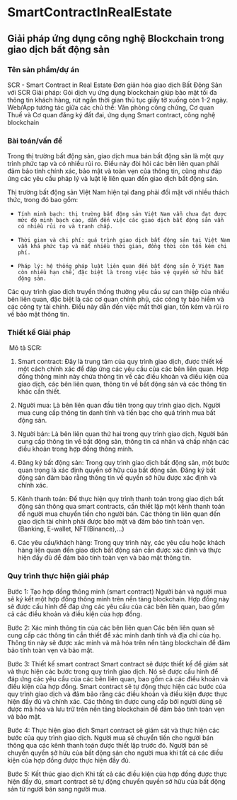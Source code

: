 # SmartContractInRealEstate

## Giải pháp ứng dụng công nghệ Blockchain trong giao dịch bất động sản

### Tên sản phẩm/dự án

SCR - Smart Contract in Real Estate
Đơn giản hóa giao dịch Bất Động Sản với SCR
Giải pháp: Gói dịch vụ ứng dụng blockchain giúp bảo mật tối đa thông tin khách hàng, rút ngắn thời gian thủ tục giấy tờ xuống còn 1-2 ngày.
Web/App tương tác giữa các chủ thể: Văn phòng công chứng, Cơ quan Thuế và Cơ quan đăng ký đất đai, ứng dụng Smart contract, công nghệ blockchain

### Bài toán/vấn đề

Trong thị trường bất động sản, giao dịch mua bán bất động sản là một quy trình phức tạp và có nhiều rủi ro. Điều này đòi hỏi các bên liên quan phải đảm bảo tính chính xác, bảo mật và toàn vẹn của thông tin, cũng như đáp ứng các yêu cầu pháp lý và luật lệ liên quan đến giao dịch bất động sản.

Thị trường bất động sản Việt Nam hiện tại đang phải đối mặt với nhiều thách thức, trong đó bao gồm:

-     Tính minh bạch: thị trường bất động sản Việt Nam vẫn chưa đạt được mức độ minh bạch cao, dẫn đến việc các giao dịch bất động sản vẫn có nhiều rủi ro và tranh chấp.

-     Thời gian và chi phí: quá trình giao dịch bất động sản tại Việt Nam vẫn khá phức tạp và mất nhiều thời gian, đồng thời còn tốn kém chi phí.

-     Pháp lý: hệ thống pháp luật liên quan đến bất động sản ở Việt Nam còn nhiều hạn chế, đặc biệt là trong việc bảo vệ quyền sở hữu bất động sản.

Các quy trình giao dịch truyền thống thường yêu cầu sự can thiệp của nhiều bên liên quan, đặc biệt là các cơ quan chính phủ, các công ty bảo hiểm và các công ty tài chính. Điều này dẫn đến việc mất thời gian, tốn kém và rủi ro về bảo mật thông tin.

### Thiết kế Giải pháp

<img src=""/>
Mô tả SCR:

1. Smart contract: Đây là trung tâm của quy trình giao dịch, được thiết kế một cách chính xác để đáp ứng các yêu cầu của các bên liên quan. Hợp đồng thông minh này chứa thông tin về các điều khoản và điều kiện của giao dịch, các bên liên quan, thông tin về bất động sản và các thông tin khác cần thiết.

2. Người mua: Là bên liên quan đầu tiên trong quy trình giao dịch. Người mua cung cấp thông tin danh tính và tiền bạc cho quá trình mua bất động sản.

3. Người bán: Là bên liên quan thứ hai trong quy trình giao dịch. Người bán cung cấp thông tin về bất động sản, thông tin cá nhân và chấp nhận các điều khoản trong hợp đồng thông minh.

4. Đăng ký bất động sản: Trong quy trình giao dịch bất động sản, một bước quan trọng là xác định quyền sở hữu của bất động sản. Đăng ký bất động sản đảm bảo rằng thông tin về quyền sở hữu được xác định và chính xác.

5. Kênh thanh toán: Để thực hiện quy trình thanh toán trong giao dịch bất động sản thông qua smart contracts, cần thiết lập một kênh thanh toán để người mua chuyển tiền cho người bán. Các thông tin liên quan đến giao dịch tài chính phải được bảo mật và đảm bảo tính toàn vẹn.(Banking, E-wallet, NFT(Binance),...)

6. Các yêu cầu/khách hàng: Trong quy trình này, các yêu cầu hoặc khách hàng liên quan đến giao dịch bất động sản cần được xác định và thực hiện đầy đủ để đảm bảo tính toàn vẹn và bảo mật thông tin.

### Quy trình thực hiện giải pháp

Bước 1: Tạo hợp đồng thông minh (smart contract)
Người bán và người mua sẽ ký kết một hợp đồng thông minh trên nền tảng blockchain.
Hợp đồng này sẽ được cấu hình để đáp ứng các yêu cầu của các bên liên quan, bao gồm cả các điều khoản và điều kiện của hợp đồng.

Bước 2: Xác minh thông tin của các bên liên quan
Các bên liên quan sẽ cung cấp các thông tin cần thiết để xác minh danh tính và địa chỉ của họ.
Thông tin này sẽ được xác minh và mã hóa trên nền tảng blockchain để đảm bảo tính toàn vẹn và bảo mật.

Bước 3: Thiết kế smart contract
Smart contract sẽ được thiết kế để giám sát và thực hiện các bước trong quy trình giao dịch.
Nó sẽ được cấu hình để đáp ứng các yêu cầu của các bên liên quan, bao gồm cả các điều khoản và điều kiện của hợp đồng.
Smart contract sẽ tự động thực hiện các bước của quy trình giao dịch và đảm bảo rằng các điều khoản và điều kiện được thực hiện đầy đủ và chính xác.
Các thông tin được cung cấp bởi người dùng sẽ được mã hóa và lưu trữ trên nền tảng blockchain để đảm bảo tính toàn vẹn và bảo mật.

Bước 4: Thực hiện giao dịch
Smart contract sẽ giám sát và thực hiện các bước của quy trình giao dịch.
Người mua sẽ chuyển tiền cho người bán thông qua các kênh thanh toán được thiết lập trước đó.
Người bán sẽ chuyển quyền sở hữu của bất động sản cho người mua khi tất cả các điều kiện của hợp đồng được thực hiện đầy đủ.

Bước 5: Kết thúc giao dịch
Khi tất cả các điều kiện của hợp đồng được thực hiện đầy đủ, smart contract sẽ tự động chuyển quyền sở hữu của bất động sản từ người bán sang người mua.

